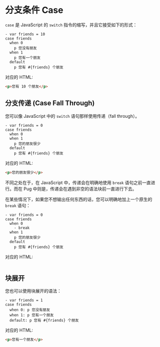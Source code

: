 # 分支条件 Case

`case` 是 JavaScript 的 `switch` 指令的缩写，并且它接受如下的形式：

```jade
- var friends = 10
case friends
  when 0
    p 您没有朋友
  when 1
    p 您有一个朋友
  default
    p 您有 #{friends} 个朋友
```

对应的 HTML:

```html
<p>您有 10 个朋友</p>
```

## 分支传递 (Case Fall Through) 

您可以像 JavaScript 中的 `switch` 语句那样使用传递（fall through）。

```jade
- var friends = 0
case friends
  when 0
  when 1
    p 您的朋友很少
  default
    p 您有 #{friends} 个朋友
```

对应的 HTML:

```html
<p>您的朋友很少</p>
```

不同之处在于，在 JavaScript 中，传递会在明确地使用 `break` 语句之前一直进行。而在 Pug 中则是，传递会在遇到非空的语法块前一直进行下去。

在某些情况下，如果您不想输出任何东西的话，您可以明确地加上一个原生的 `break` 语句：

```jade
- var friends = 0
case friends
  when 0
    - break
  when 1
    p 您的朋友很少
  default
    p 您有 #{friends} 个朋友
```

对应的 HTML:

```html

```

## 块展开

您也可以使用块展开的语法：

```jade
- var friends = 1
case friends
  when 0: p 您没有朋友
  when 1: p 您有一个朋友
  default: p 您有 #{friends} 个朋友
```

对应的 HTML:

```html
<p>您有一个朋友</p>
```